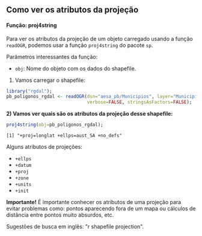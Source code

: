 

## Como ver os atributos da projeção

#### Função: proj4string

Para ver os atributos da projeção de um objeto carregado usando a função `readOGR`, podemos usar a função `proj4string` do pacote `sp`.

Parâmetros interessantes da função: 
- `obj`: Nome do objeto com os dados do shapefile.

1) Vamos carregar o shapefile:

```r
library("rgdal");
pb_poligonos_rgdal <- readOGR(dsn="aesa_pb/Municipios", layer="Municipios", 
                              verbose=FALSE, stringsAsFactors=FALSE);
```

**2) Vamos ver quais são os atributos da projeção desse shapefile:**

```r
proj4string(obj=pb_poligonos_rgdal);
```

```
[1] "+proj=longlat +ellps=aust_SA +no_defs"
```

Alguns atributos de projeções:
- `+ellps`
- `+datum`
- `+proj`
- `+zone`
- `+units`
- `+init`

**Importante!** É importante conhecer os atributos de uma projeção para evitar problemas como: pontos aparecendo fora de um mapa ou cálculos de distância entre pontos muito absurdos, etc.


Sugestões de busca em inglês: "r shapefile projection".

